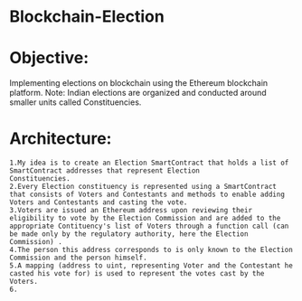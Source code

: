 # Blockchain-Election

# Objective:
Implementing elections on blockchain using the Ethereum blockchain platform.
Note: Indian elections are organized and conducted around smaller units called Constituencies.

# Architecture:
    1.My idea is to create an Election SmartContract that holds a list of SmartContract addresses that represent Election               Constituencies.
    2.Every Election constituency is represented using a SmartContract that consists of Voters and Contestants and methods to enable adding Voters and Contestants and casting the vote.
    3.Voters are issued an Ethereum address upon reviewing their eligibility to vote by the Election Commission and are added to the appropriate Contituency's list of Voters through a function call (can be made only by the regulatory authority, here the Election Commission) .
    4.The person this address corresponds to is only known to the Election Commission and the person himself.
    5.A mapping (address to uint, representing Voter and the Contestant he casted his vote for) is used to represent the votes cast by the Voters.
    6.
